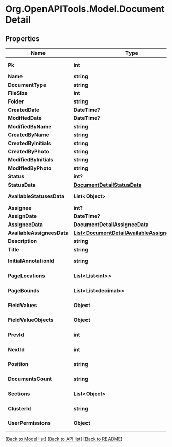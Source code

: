 
# Org.OpenAPITools.Model.DocumentDetail

## Properties

Name | Type | Description | Notes
------------ | ------------- | ------------- | -------------
**Pk** | **int** |  | [optional] [readonly] 
**Name** | **string** |  | [optional] 
**DocumentType** | **string** |  | [optional] 
**FileSize** | **int** |  | [optional] 
**Folder** | **string** |  | [optional] 
**CreatedDate** | **DateTime?** |  | [optional] 
**ModifiedDate** | **DateTime?** |  | [optional] 
**ModifiedByName** | **string** |  | 
**CreatedByName** | **string** |  | 
**CreatedByInitials** | **string** |  | 
**CreatedByPhoto** | **string** |  | 
**ModifiedByInitials** | **string** |  | 
**ModifiedByPhoto** | **string** |  | 
**Status** | **int?** |  | [optional] 
**StatusData** | [**DocumentDetailStatusData**](DocumentDetailStatusData.md) |  | 
**AvailableStatusesData** | **List&lt;Object&gt;** |  | [optional] [readonly] 
**Assignee** | **int?** |  | [optional] 
**AssignDate** | **DateTime?** |  | [optional] 
**AssigneeData** | [**DocumentDetailAssigneeData**](DocumentDetailAssigneeData.md) |  | 
**AvailableAssigneesData** | [**List&lt;DocumentDetailAvailableAssigneesData&gt;**](DocumentDetailAvailableAssigneesData.md) |  | 
**Description** | **string** |  | [optional] 
**Title** | **string** |  | [optional] 
**InitialAnnotationId** | **string** |  | [optional] [readonly] 
**PageLocations** | **List&lt;List&lt;int&gt;&gt;** |  | [optional] [readonly] 
**PageBounds** | **List&lt;List&lt;decimal&gt;&gt;** |  | [optional] [readonly] 
**FieldValues** | **Object** |  | [optional] [readonly] 
**FieldValueObjects** | **Object** |  | [optional] [readonly] 
**PrevId** | **int** |  | [optional] [readonly] 
**NextId** | **int** |  | [optional] [readonly] 
**Position** | **string** |  | [optional] [readonly] 
**DocumentsCount** | **string** |  | [optional] [readonly] 
**Sections** | **List&lt;Object&gt;** |  | [optional] [readonly] 
**ClusterId** | **string** |  | [optional] [readonly] 
**UserPermissions** | **Object** |  | [optional] [readonly] 

[[Back to Model list]](../README.md#documentation-for-models)
[[Back to API list]](../README.md#documentation-for-api-endpoints)
[[Back to README]](../README.md)

